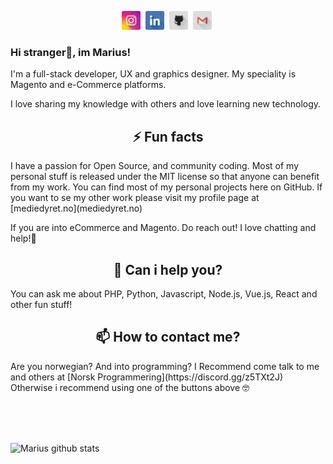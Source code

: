<p align='center'>
<a href="https://instagram.com/mawhface"><img height="30" src="https://github.com/kmoberg/kmoberg/blob/master/icons/instagram.png?raw=true"></a>&nbsp;
<a href="https://linkedin.com/in/mariusboe"><img height="30" src="https://github.com/kmoberg/kmoberg/blob/master/icons/linkedin.png?raw=true"></a>&nbsp;
<a href="https://github.com/mariusboe"><img height="30" src="https://github.com/kmoberg/kmoberg/blob/master/icons/github.png?raw=true"></a>&nbsp;
<a href="mailto:marius@mediedyret.no"><img height="30" src="https://github.com/kmoberg/kmoberg/blob/master/icons/email.png?raw=true"></a>&nbsp;
</p>


### Hi stranger🤘, im Marius!

I'm a full-stack developer, UX and graphics designer.
My speciality is Magento and e-Commerce platforms.

I love sharing my knowledge with others and love learning new technology.
<h2 align='center' style="text-size:1.5em">
⚡ Fun facts
</h2>
I have a passion for Open Source, and community coding. Most of my personal stuff is released under the MIT license so that anyone can benefit from my work. You can find most of my personal projects here on GitHub. If you want to se my other work please visit my profile page at [mediedyret.no](mediedyret.no)

If you are into eCommerce and Magento. Do reach out! I love chatting and help!🎉
<h2 align='center' style="text-size:1.5em">
💬 Can i help you?
</h2>
You can ask me about PHP, Python, Javascript, Node.js, Vue.js, React and other fun stuff!

<h2 align='center' style="text-size:1.5em">
📫 How to contact me?
</h2>
Are you norwegian? And into programming? I Recommend come talk to me and others at [Norsk Programmering](https://discord.gg/z5TXt2J)

<br>
Otherwise i recommend using one of the buttons above 🤓

<br /><br /><br />


![Marius github stats](https://github-readme-stats.vercel.app/api?username=mariusboe&show_icons=true)
